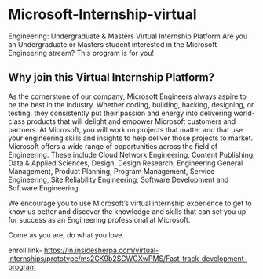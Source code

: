 # Microsoft-Internship-virtual
Engineering: Undergraduate &amp; Masters Virtual Internship Platform Are you an Undergraduate or Masters student interested in the Microsoft Engineering stream? This program is for you!

## Why join this Virtual Internship Platform?
As the cornerstone of our company, Microsoft Engineers always aspire to be the best in the industry. Whether coding, building, hacking, designing, or testing, they consistently put their passion and energy into delivering world-class products that will delight and empower Microsoft customers and partners.
At Microsoft, you will work on projects that matter and that use your engineering skills and insights to help deliver those projects to market. Microsoft offers a wide range of opportunities across the field of Engineering. These include Cloud Network Engineering, Content Publishing, Data & Applied Sciences, Design, Design Research, Engineering General Management, Product Planning, Program Management, Service Engineering, Site Reliability Engineering, Software Development and Software Engineering.

We encourage you to use Microsoft’s virtual internship experience to get to know us better and discover the knowledge and skills that can set you up for success as an Engineering professional at Microsoft.

Come as you are, do what you love.

enroll link- https://in.insidesherpa.com/virtual-internships/prototype/ms2CK9b2SCWGXwPMS/Fast-track-development-program
